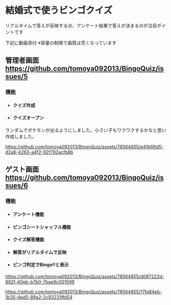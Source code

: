 # 結婚式で使うビンゴクイズ
リアルタイムで答えが反映する点、アンケート結果で答えが決まるのが注目ポイントです

下記に動画添付  ※容量の制限で画質は荒くなっています

## 管理者画面 https://github.com/tomoya092013/BingoQuiz/issues/5
### 機能
- #### クイズ作成
- #### クイズオープン
ランダムでポケモンが出るようにしました。小さい子もワクワクするかなと思い作成しました。

https://github.com/tomoya092013/BingoQuiz/assets/78564855/e41b69d5-d2a6-4263-a4f2-92f792acfb8b


## ゲスト画面  https://github.com/tomoya092013/BingoQuiz/issues/6
### 機能
- #### アンケート機能
- #### ビンゴシートシャッフル機能
- #### クイズ解答機能  
- #### 解答がリアルタイムで反映
- #### ビンゴ判定でBingo!!と表示
 
https://github.com/tomoya092013/BingoQuiz/assets/78564855/d087222d-882f-40eb-b7b0-7bae9c001599

https://github.com/tomoya092013/BingoQuiz/assets/78564855/17fa84eb-1b35-4ed5-89a2-2c93231ffd54


  

